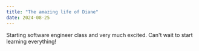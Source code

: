 ```yaml
---
title: "The amazing life of Diane"
date: 2024-08-25
---
```


Starting software engineer class and very much excited. Can't wait to start learning everything!
